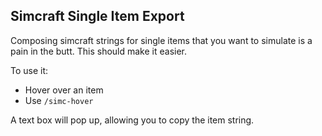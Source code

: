## Simcraft Single Item Export

Composing simcraft strings for single items that you want to simulate is a pain in the butt. This should make it easier.

To use it:

* Hover over an item
* Use `/simc-hover`

A text box will pop up, allowing you to copy the item string.